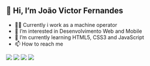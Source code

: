 ## 👋 Hi, I’m João Victor Fernandes

- 🐱‍🏍 Currently i work as a machine operator
- 👀 I’m interested in Desenvolvimento Web and Mobile
- 🌱 I’m currently learning HTML5, CSS3 and JavaScript
- 📫 How to reach me 

<div>
  <a href="https://www.instagram.com/quant.tradingbr/" target="_blank"><img src="https://img.shields.io/badge/-Instagram-%23E4405F?style=for-the-badge&logo=instagram&logoColor=white" target="_blank"></a>
  <a href = "mailto:jvfernandes.contato@gmail.com"><img src="https://img.shields.io/badge/-Gmail-%23333?style=for-the-badge&logo=gmail&logoColor=white" target="_blank"></a>
  <a href="https://www.linkedin.com/in/jo%C3%A3o-victor-fernandes-ventura-436886228/" target="_blank"><img src="https://img.shields.io/badge/-LinkedIn-%230077B5?style=for-the-badge&logo=linkedin&logoColor=white" target="_blank"></a>
  <a href="https://www.youtube.com/channel/UCLgls7O2LwEjpOLb0Zd09XA" target="_blank" >
    <img src="https://img.shields.io/badge/-Youtube-%23E4405F?style=for-the-badge&logo=Youtube&logoColor=white" target="_blank">
 </a>
</div>
